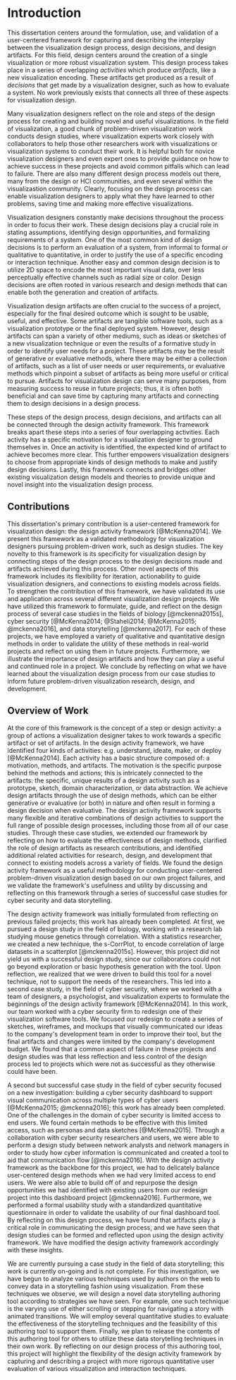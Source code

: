 
# Introduction

This dissertation centers around the formulation, use, and validation of a user-centered framework
for capturing and describing the interplay between the visualization design process, design decisions, and design artifacts.
For this field, design centers around the creation of a single visualization or more robust visualization system.
This design process takes place in a series of overlapping *activities* which produce *artifacts*, like a new visualization encoding.
These artifacts get produced as a result of *decisions* that get made by a visualization designer, such as how to evaluate a system.
No work previously exists that connects all three of these aspects for visualization design.


Many visualization designers reflect on the role and steps of the design process for creating and building novel and useful visualizations.
In the field of visualization, a good chunk of problem-driven visualization work conducts design studies, where visualization experts work closely with collaborators to help those other researchers work with visualizations or visualization systems to conduct their work.
It is helpful both for novice visualization designers and even expert ones to provide guidance on how to achieve success in these projects and avoid common pitfalls which can lead to failure.
There are also many different design process models out there, many from the design or HCI communities, and even several within the visualizastion community. 
Clearly, focusing on the design process can enable visualization designers to apply what they have learned to other problems, saving time and making more effective visualizations.


Visualization designers constantly make decisions throughout the process in order to focus their work.
These design decisions play a crucial role in stating assumptions, identifying design opportunities, and formalizing requirements of a system.
One of the most common kind of design decisions is to perform an evaluation of a system, from informal to formal or qualitative to quantitative, in order to justify the use of a specific encoding or interaction technique.
Another easy and common design decision is to utilize 2D space to encode the most important visual data, over less perceptually effective channels such as radial size or color.
Design decisions are often rooted in various research and design methods that can enable both the generation and creation of artifacts.


Visualization design artifacts are often crucial to the success of a project, especially for the final desired outcome which is sought to be usable, useful, and effective.
Some artifacts are tangible software tools, such as a visualization prototype or the final deployed system.
However, design artifacts can span a variety of other mediums, such as ideas or sketches of a new visualization technique or even the results of a formative study in order to identify user needs for a project.
These artifacts may be the result of generative or evaluative methods, where there may be either a collection of artifacts, such as a list of user needs or user requirements, or evaluative methods which pinpoint a subset of artifacts as being more useful or critical to pursue.
Artifacts for visualization design can serve many purposes, from measuring success to reuse in future projects;
thus, it is often both beneficial and can save time by capturing many artifacts and connecting them to design decisions in a design process.


These steps of the design process, design decisions, and artifacts can all be connected through the design activity framework.
This framework breaks apart these steps into a series of four overlapping activities.
Each activity has a specific motivation for a visualization designer to ground themselves in.
Once an activity is identified, the expected kind of artifact to achieve becomes more clear.
This further empowers visualization designers to choose from appropriate kinds of design methods to make and justify design decisions.
Lastly, this framework connects and bridges other existing visualization design models and theories to provide unique and novel insight into the visualization design process.






## Contributions

This dissertation's primary contribution is a user-centered framework for visualization design: the design activity framework [@McKenna2014].
We present this framework as a validated methodology for visualization designers pursuing problem-driven work, such as design studies.
The key novelty to this framework is its specificity for visualization design by connecting steps of the design process to the design decisions made and artifacts achieved during this process.
Other novel aspects of this framework includes its flexibility for iteration, actionability to guide visualization designers, and connections to existing models across fields.
To strengthen the contribution of this framework, we have validated its use and application across several different visualization design projects.
We have utilized this framework to formulate, guide, and reflect on the design process of several case studies in the fields of
biology [@mckenna2015s], cyber security [@McKenna2014; @Staheli2014; @McKenna2015; @mckenna2016], and data storytelling [@mckenna2017].
For each of these projects, we have employed a variety of qualitative and quantitative design methods in order to validate the utility of these methods in real-world projects and reflect on using them in future projects.
Furthermore, we illustrate the importance of design artifacts and how they can play a useful and continued role in a project.
We conclude by reflecting on what we have learned about the visualization design process from our case studies to inform future problem-driven visualization research, design, and development.





## Overview of Work

At the core of this framework is the concept of a step or design activity:
a group of actions a visualization designer takes to work towards a specific artifact or set of artifacts.
In the design activity framework, we have identified four kinds of activities:
e.g. understand, ideate, make, or deploy [@McKenna2014].
Each activity has a basic structure composed of: a motivation, methods, and artifacts.
The motivation is the specific purpose behind the methods and actions; this is intricately connected to the artifacts: the specific, unique results of a design activity such as a prototype, sketch, domain characterization, or data abstraction.
We achieve design artifacts through the use of design methods, which can be either generative or evaluative (or both) in nature and often result in forming a design decision when evaluative.
The design activity framework supports many flexible and iterative combinations of design activities to support the full range of possible design processes, including those from all of our case studies.
Through these case studies, we extended our framework by reflecting on how to evaluate the effectiveness of design methods, clarified the role of design artifacts as research contributions, and identified additional related activities for research, design, and development that connect to existing models across a variety of fields.
We found the design activity framework as a useful methodology for conducting user-centered problem-driven visualization design based on our own project failures,
and we validate the framework's usefulness and utility by discussing and reflecting on this framework through a series of successful case studies for cyber security and data storytelling.


The design activity framework was initially formulated from reflecting on previous failed projects;
this work has already been completed.
At first, we pursued a design study in the field of biology, working with a research lab studying mouse genetics through correlation.
With a statistics researcher, we created a new technique, the s-CorrPlot, to encode correlation of large datasets in a scatterplot [@mckenna2015s].
However, this project did not yield us with a successful design study, since our collaborators could not go beyond exploration or basic hypothesis generation with the tool.
Upon reflection, we realized that we were driven to build this tool for a novel technique, not to support the needs of the researchers.
This led into a second case study, in the field of cyber security,
where we worked with a team of designers, a psychologist, and visualization experts to formulate the beginnings of the design activity framework [@McKenna2014].
In this work, our team worked with a cyber security firm to redesign one of their visualization software tools.
We focused our redesign to create a series of sketches, wireframes, and mockups that visually communicated our ideas to the company's development team in order to improve their tool,
but the final artifacts and changes were limited by the company's development budget.
We found that a common aspect of failure in these projects and design studies was that less reflection and less control of the design process led to projects which were not as successful as they otherwise could have been.


A second but successful case study in the field of cyber security focused on a new investigation:
building a cyber security dashboard to support visual communication across multiple types of cyber users [@McKenna2015; @mckenna2016];
this work has already been completed.
One of the challenges in the domain of cyber security is limited access to end users.
We found certain methods to be effective with this limited access, such as personas and data sketches [@McKenna2015].
Through a collaboration with cyber security researchers and users, we were able to perform a design study between network analysts and network managers in order to study how cyber information is communicated and created a tool to aid that communication flow [@mckenna2016].
With the design activity framework as the backbone for this project, we had to delicately balance user-centered design methods when we had very limited access to end users.
We were also able to build off of and repurpose the design opportunities we had identified with existing users from our redesign project into this dashboard project [@mckenna2016].
Furthermore, we performed a formal usability study with a standardized quantitative questionnaire in order to validate the usability of our final dashboard tool.
By reflecting on this design process, we have found that artifacts play a critical role in communicating the design process,
and we have seen that design studies can be formed and reflected upon using the design activity framework. 
We have modified the design activity framework accordingly with these insights.


We are currently pursuing a case study in the field of data storytelling;
this work is currently on-going and is not complete.
For this investigation, we have begun to analyze various techniques used by authors on the web to convey data in a storytelling fashion using visualization.
From these techniques we observe, we will design a novel data storytelling authoring tool according to strategies we have seen.
For example, one such technique is the varying use of either scrolling or stepping for navigating a story with animated transitions.
We will employ several quantitative studies to evaluate the effectiveness of the storytelling techniques and the feasibility of this authoring tool to support them.
Finally, we plan to release the contents of this authoring tool for others to utilize these data storytelling techniques in their own work.
By reflecting on our design process of this authoring tool, this project will highlight the flexibility of the design activity framework by capturing and describing a project with more rigorous quantitative user evaluation of various visualization and interaction techniques.

